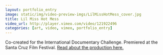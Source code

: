 ```yaml
---
layout: portfolio_entry
image: static/img/video-preview-imgs/LilMissHotMess_cover.jpg
title: Lil Miss Hot Mess
video_url: http://player.vimeo.com/video/121922496
categories: [art, video, vimeo, portfolio_entry]
---
```

Co-created for the International Documentary Challenge. Premiered at the Santa Cruz Film Festival.  <a href="http://www.audnews.com/lil-hot-mess-producer-jana-bolotin/">Read about the production here.</a>